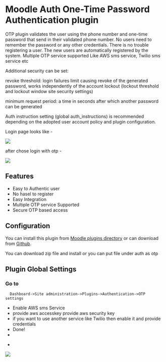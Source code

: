 # Moodle Auth One-Time Password Authentication plugin

OTP plugin validates the user using the phone number and one-time password that send in their validated phone number. No users need to remember the password or any other credentials. There is no trouble registering a user. The new users are automatically registered by the system. Multiple OTP service supported Like AWS sms service, Twilio sms service etc

Additional security can be set:

revoke threshold: login failures limit causing revoke of the generated password, works independently of the account lockout (lockout threshold and lockout window site security settings)

minimum request period: a time in seconds after which another password can be generated


Auth instruction setting (global auth_instructions) is recommended depending on the adopted user account policy and plugin configuration.

Login page looks like -
<p align="left">
<img src="https://i.imgur.com/4fVRxOa.png">
</p>

after chose login with otp -
<p align="left">
<img src="https://i.imgur.com/xHVzSs8.png">
</p>


## Features
- Easy to Authentic user
- No hasel to register
- Easy Integration
- Multiple OTP service Supported
- Secure OTP based access


## Configuration

You can install this plugin from [Moodle plugins directory](https://moodle.org/plugins) or can download from [Github](https://github.com/eLearning-BS23/moodle-auth_otp).

You can download zip file and install or you can put file under auth as otp


## Plugin Global Settings
### Go to
```
  Dashboard->Site administration->Plugins->Authentication->OTP settings
```
- Enable AWS sms Service
- provide aws accesskey
  provide aws security key
- if you want to use another service like Twilio then enable it and provide credentials
- Done!
- 
- <p align="left">
<img src="https://i.imgur.com/9FCrpYR.png">
</p>
  